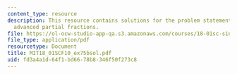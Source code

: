 ```yaml
---
content_type: resource
description: This resource contains solutions for the problem statements related to
  advanced partial fractions.
file: https://ol-ocw-studio-app-qa.s3.amazonaws.com/courses/18-01sc-single-variable-calculus-fall-2010/fd3a4a1d64f1bd6678b8346f50f273c8_MIT18_01SCF10_ex75bsol.pdf
file_type: application/pdf
resourcetype: Document
title: MIT18_01SCF10_ex75bsol.pdf
uid: fd3a4a1d-64f1-bd66-78b8-346f50f273c8
---
```

